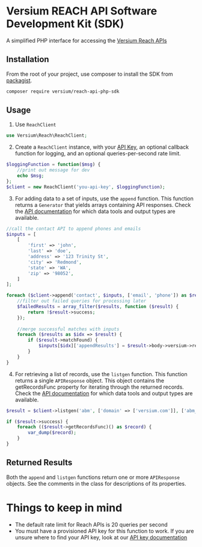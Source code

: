# Versium REACH API Software Development Kit (SDK)
A simplified PHP interface for accessing the [Versium Reach APIs](https://api-documentation.versium.com/docs/start-building-with-versium)

## Installation
From the root of your project, use composer to install the SDK from [packagist](https://packagist.org/).
```bash
composer require versium/reach-api-php-sdk
```

## Usage
1) Use `ReachClient`
```php
use Versium\Reach\ReachClient;
```

2) Create a `ReachClient` instance, with your [API Key](https://app.versium.com/account/manage-api-keys), an optional callback function for logging, and an optional queries-per-second rate limit.
```php
$loggingFunction = function($msg) {
    //print out message for dev
    echo $msg;
};
$client = new ReachClient('you-api-key', $loggingFunction);
```

3) For adding data to a set of inputs, use the `append` function. This function returns a `Generator` that yields arrays containing API responses. Check the [API documentation](https://api-documentation.versium.com/docs/the-versium-api-landscape) for which data tools and output types are available.  
```php
//call the contact API to append phones and emails 
$inputs = [
    [
        'first' => 'john',
        'last' => 'doe',
        'address' => '123 Trinity St',
        'city' => 'Redmond',
        'state' => 'WA',
        'zip' => '98052',
    ]
];

foreach ($client->append('contact', $inputs, ['email', 'phone']) as $results) {
    //filter out failed queries for processing later
    $failedResults = array_filter($results, function ($result) {
        return !$result->success;
    });
    
    //merge successful matches with inputs
    foreach ($results as $idx => $result) {
        if ($result->matchFound) {
            $inputs[$idx]['appendResults'] = $result->body->versium->results;
        }        
    }
}
```

4) For retrieving a list of records, use the `listgen` function. This function returns a single `APIResponse` object. This object contains the getRecordsFunc property for iterating through the returned records. Check the [API documentation](https://api-documentation.versium.com/docs/the-versium-api-landscape) for which data tools and output types are available.
```php
$result = $client->listgen('abm', ['domain' => ['versium.com']], ['abm_email', 'abm_online_audience']);

if ($result->success) {
    foreach (($result->getRecordsFunc)() as $record) {
        var_dump($record);
    }
}
```

## Returned Results
Both the `append` and `listgen` functions return one or more `APIResponse` objects. See the comments in the class for descriptions of its properties. 


# Things to keep in mind
- The default rate limit for Reach APIs is 20 queries per second
- You must have a provisioned API key for this function to work. If you are unsure where to find your API key,
  look at our [API key documentation](https://api-documentation.versium.com/docs/find-your-api-key)
